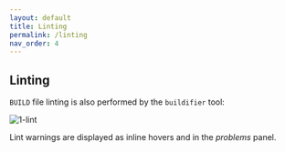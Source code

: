 ```yaml
---
layout: default
title: Linting
permalink: /linting
nav_order: 4
---
```


## Linting

<p></p>

`BUILD` file linting is also performed by the `buildifier` tool:

![1-lint](https://user-images.githubusercontent.com/50580/89370514-227cc300-d69e-11ea-8784-266e9756e8ec.gif)

Lint warnings are displayed as inline hovers and in the *problems* panel.